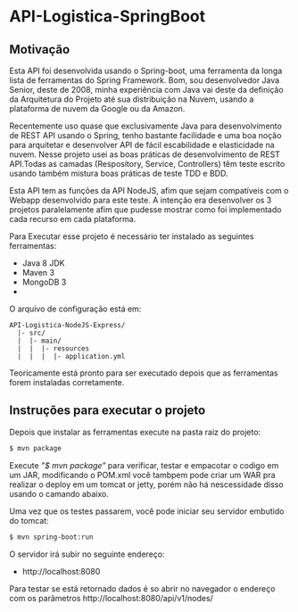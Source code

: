 # API-Logistica-SpringBoot

## Motivação
Esta API foi desenvolvida usando o Spring-boot, uma ferramenta da longa lista de ferramentas do Spring Framework.
Bom, sou desenvolvedor Java Senior, deste de 2008, minha experiência com Java vai deste da definição da Arquitetura do Projeto até sua distribuição na Nuvem, usando a plataforma de nuvem da Google ou da Amazon.

Recentemente uso quase que exclusivamente Java para desenvolvimento de REST API usando o Spring, tenho bastante facilidade e uma boa noção para arquitetar e desenvolver API de fácil escabilidade e elasticidade na nuvem.
Nesse projeto usei as boas práticas de desenvolvimento de REST API.Todas as camadas (Respository, Service, Controllers) têm teste escrito usando também mistura boas práticas de teste TDD e BDD.

Esta API tem as funções da API NodeJS, afim que sejam compatíveis com o Webapp desenvolvido para este teste.
A intenção era desenvolver os 3 projetos paralelamente afim que pudesse mostrar como foi implementado cada recurso em cada plataforma.

Para Executar esse projeto é necessário ter instalado as seguintes ferramentas:
* Java 8 JDK
* Maven 3
* MongoDB 3
* 
O arquivo de configuração está em:
```
API-Logistica-NodeJS-Express/
  |- src/
  |  |- main/
  |  |  |- resources
  |  |  |  |- application.yml
```
Teoricamente está pronto para ser executado depois que as ferramentas forem instaladas corretamente.
## Instruções para executar o projeto

Depois que instalar as ferramentas execute na pasta raiz do projeto:

```sh
$ mvn package
```
Execute *”$ mvn package”* para verificar, testar e empacotar o codigo em um JAR, modificando o POM.xml você tambpem pode criar um WAR pra realizar o deploy em um tomcat or jetty, porém não há nescessidade disso usando o camando abaixo.

Uma vez que os testes passarem, você pode iniciar seu servidor embutido do tomcat:
```sh
$ mvn spring-boot:run
```
O servidor irá subir no seguinte endereço:
* http://localhost:8080

Para testar se está retornado dados é so abrir no navegador o endereço com os parâmetros http://localhost:8080/api/v1/nodes/





